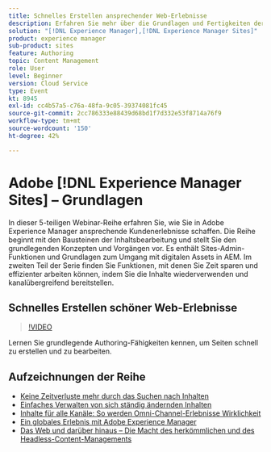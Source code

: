 ```yaml
---
title: Schnelles Erstellen ansprechender Web-Erlebnisse
description: Erfahren Sie mehr über die Grundlagen und Fertigkeiten der Bearbeitung von Seiten, um Seiten schnell zu erstellen und zu bearbeiten.
solution: "[!DNL Experience Manager],[!DNL Experience Manager Sites]"
product: experience manager
sub-product: sites
feature: Authoring
topic: Content Management
role: User
level: Beginner
version: Cloud Service
type: Event
kt: 8945
exl-id: cc4b57a5-c76a-48fa-9c05-39374081fc45
source-git-commit: 2cc786333e88439d68bd1f7d332e53f8714a76f9
workflow-type: tm+mt
source-wordcount: '150'
ht-degree: 42%

---
```


# Adobe [!DNL Experience Manager Sites] – Grundlagen

In dieser 5-teiligen Webinar-Reihe erfahren Sie, wie Sie in Adobe Experience Manager ansprechende Kundenerlebnisse schaffen. Die Reihe beginnt mit den Bausteinen der Inhaltsbearbeitung und stellt Sie den grundlegenden Konzepten und Vorgängen vor. Es enthält Sites-Admin-Funktionen und Grundlagen zum Umgang mit digitalen Assets in AEM. Im zweiten Teil der Serie finden Sie Funktionen, mit denen Sie Zeit sparen und effizienter arbeiten können, indem Sie die Inhalte wiederverwenden und kanalübergreifend bereitstellen.

## Schnelles Erstellen schöner Web-Erlebnisse

>[!VIDEO](https://video.tv.adobe.com/v/337014/?quality=12&learn=on&hidetitle=true)

Lernen Sie grundlegende Authoring-Fähigkeiten kennen, um Seiten schnell zu erstellen und zu bearbeiten.

## Aufzeichnungen der Reihe

* [Keine Zeitverluste mehr durch das Suchen nach Inhalten](media-library-administration.md)
* [Einfaches Verwalten von sich ständig ändernden Inhalten](collaboration-tools.md)
* [Inhalte für alle Kanäle: So werden Omni-Channel-Erlebnisse Wirklichkeit](omnichannel-experiences.md)
* [Ein globales Erlebnis mit Adobe Experience Manager](multi-site-management-web-translation.md)
* [Das Web und darüber hinaus – Die Macht des herkömmlichen und des Headless-Content-Managements](traditional-headless-content-management.md)
